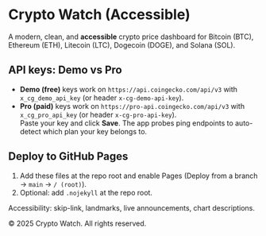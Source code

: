 # Crypto Watch (Accessible)
A modern, clean, and **accessible** crypto price dashboard for Bitcoin (BTC), Ethereum (ETH), Litecoin (LTC), Dogecoin (DOGE), and Solana (SOL).

## API keys: Demo vs Pro
- **Demo (free)** keys work on `https://api.coingecko.com/api/v3` with `x_cg_demo_api_key` (or header `x-cg-demo-api-key`).  
- **Pro (paid)** keys work on `https://pro-api.coingecko.com/api/v3` with `x_cg_pro_api_key` (or header `x-cg-pro-api-key`).  
Paste your key and click **Save**. The app probes ping endpoints to auto-detect which plan your key belongs to.

## Deploy to GitHub Pages
1. Add these files at the repo root and enable Pages (Deploy from a branch → `main` → `/ (root)`).  
2. Optional: add `.nojekyll` at the repo root.

Accessibility: skip-link, landmarks, live announcements, chart descriptions.

© 2025 Crypto Watch. All rights reserved.
